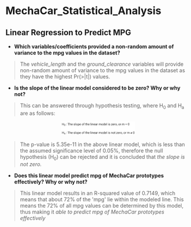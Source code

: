 # MechaCar_Statistical_Analysis

## Linear Regression to Predict MPG

* **Which variables/coefficients provided a non-random amount of variance to the mpg values in the dataset?**
> The *vehicle_length* and the *ground_clearance* variables will provide non-random amount of variance to the mpg values in the dataset as they have the highest Pr(>|t|) values.

* **Is the slope of the linear model considered to be zero? Why or why not?**
> This can be answered through hypothesis testing, where H<sub>0</sub> and H<sub>a</sub> are as follows:

<p align="center">
<img src="/Resources/hypothesis_testing_slope.png" width="40%" height="15%">
</p>

> The p-value is 5.35e-11 in the above linear model, which is less than the assumed significance level of 0.05%, therefore the null hypothesis (H<sub>0</sub>) can be rejected and it is concluded that *the slope is not zero.*

* **Does this linear model predict mpg of MechaCar prototypes effectively? Why or why not?**
> This linear model results in an R-squared value of 0.7149, which means that about 72% of the 'mpg' lie within the modeled line. This means the 72% of all mpg values can be determined by this model, thus making it *able to predict mpg of MechaCar prototypes effectively* 